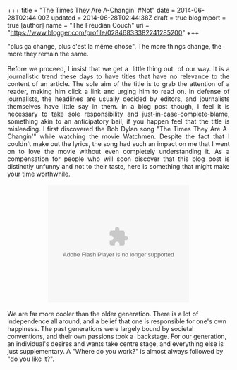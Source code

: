 +++
title = "The Times They Are A-Changin' #Not"
date = 2014-06-28T02:44:00Z
updated = 2014-06-28T02:44:38Z
draft = true
blogimport = true 
[author]
	name = "The Freudian Couch"
	uri = "https://www.blogger.com/profile/02846833382241285200"
+++

<div dir="ltr" style="text-align: left;" trbidi="on">
"plus ça change, plus c'est la même chose". The more things change, the more they remain the same.<div>
<br /></div>
<div style="text-align: justify;">
Before we proceed, I insist that we get a &nbsp;little thing out &nbsp;of our way. It is a journalistic trend these days to have titles that have no relevance to the content of an article. The sole aim of the title is to grab the attention of a reader, making him click a link and urging him to read on. In defense of journalists, the headlines are usually decided by editors, and journalists themselves have little say in them. In a blog post though, I feel it is necessary to take sole responsibility and just-in-case-complete-blame, something akin to an anticipatory bail, if you happen feel that the title is misleading. I first discovered the Bob Dylan song "The Times They Are A-Changin'" while watching the movie Watchmen. Despite the fact that I couldn't make out the lyrics, the song had such an impact on me that I went on to love the movie without even completely understanding it. As a compensation for people who will soon discover that this blog post is distinctly unfunny and not to their taste, here is something that might make your time worthwhile.</div>
<div>
<br /></div>
<div class="separator" style="clear: both; text-align: center;">
<object width="320" height="266" class="BLOGGER-youtube-video" classid="clsid:D27CDB6E-AE6D-11cf-96B8-444553540000" codebase="http://download.macromedia.com/pub/shockwave/cabs/flash/swflash.cab#version=6,0,40,0" data-thumbnail-src="https://ytimg.googleusercontent.com/vi/iVyLG4MY1h4/0.jpg"><param name="movie" value="https://youtube.googleapis.com/v/iVyLG4MY1h4&source=uds" /><param name="bgcolor" value="#FFFFFF" /><param name="allowFullScreen" value="true" /><embed width="320" height="266"  src="https://youtube.googleapis.com/v/iVyLG4MY1h4&source=uds" type="application/x-shockwave-flash" allowfullscreen="true"></embed></object></div>
<div>
<br /></div>
<div>
We are far more cooler than the older generation. There is a lot of independence all around, and a belief that one is responsible for one's own happiness. The past generations were largely bound by societal conventions, and their own passions took a &nbsp;backstage. For our generation, an individual's desires and wants take centre stage, and everything else is just supplementary. A "Where do you work?" is almost always followed by "do you like it?".</div>
</div>

